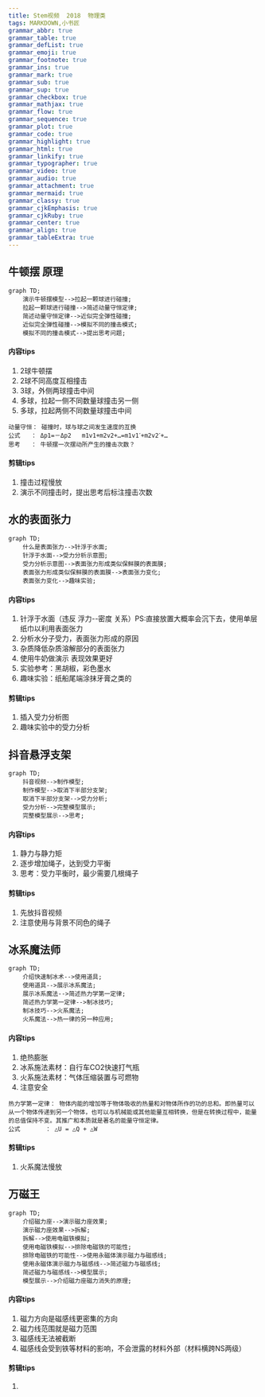 ```yaml
---
title: Stem视频  2018  物理类
tags: MARKDOWN,小书匠
grammar_abbr: true
grammar_table: true
grammar_defList: true
grammar_emoji: true
grammar_footnote: true
grammar_ins: true
grammar_mark: true
grammar_sub: true
grammar_sup: true
grammar_checkbox: true
grammar_mathjax: true
grammar_flow: true
grammar_sequence: true
grammar_plot: true
grammar_code: true
grammar_highlight: true
grammar_html: true
grammar_linkify: true
grammar_typographer: true
grammar_video: true
grammar_audio: true
grammar_attachment: true
grammar_mermaid: true
grammar_classy: true
grammar_cjkEmphasis: true
grammar_cjkRuby: true
grammar_center: true
grammar_align: true
grammar_tableExtra: true
--- 
```

## 牛顿摆 原理
```mermaid!
graph TD;
    演示牛顿摆模型-->拉起一颗球进行碰撞;
    拉起一颗球进行碰撞-->简述动量守恒定律;
    简述动量守恒定律-->近似完全弹性碰撞;
    近似完全弹性碰撞-->模拟不同的撞击模式;
	模拟不同的撞击模式-->提出思考问题;
```
#### 内容tips
1. 2球牛顿摆
2. 2球不同高度互相撞击
3. 3球，外侧两球撞击中间
4. 多球，拉起一侧不同数量球撞击另一侧
5. 多球，拉起两侧不同数量球撞击中间

```
动量守恒： 碰撞时，球与球之间发生速度的互换
公式   ： Δp1=－Δp2   m1v1+m2v2+…=m1v1ˊ+m2v2ˊ+…
思考   ： 牛顿摆一次摆动所产生的撞击次数？
```

#### 剪辑tips
1. 撞击过程慢放
2. 演示不同撞击时，提出思考后标注撞击次数


  
## 水的表面张力
```mermaid!
graph TD;
    什么是表面张力-->针浮于水面;
    针浮于水面-->受力分析示意图;
    受力分析示意图-->表面张力形成类似保鲜膜的表面膜;
    表面张力形成类似保鲜膜的表面膜-->表面张力变化;
	表面张力变化-->趣味实验;
```
#### 内容tips
1. 针浮于水面（违反 浮力--密度 关系）PS:直接放置大概率会沉下去，使用单层纸巾以利用表面张力
2. 分析水分子受力，表面张力形成的原因
3. 杂质降低杂质溶解部分的表面张力
4. 使用牛奶做演示 表现效果更好
5. 实验参考：黑胡椒，彩色墨水
6. 趣味实验：纸船尾端涂抹牙膏之类的


#### 剪辑tips
1. 插入受力分析图
2. 趣味实验中的受力分析
  
  
  
## 抖音悬浮支架
```mermaid!
graph TD;
    抖音视频-->制作模型;
    制作模型-->取消下半部分支架;
    取消下半部分支架-->受力分析;
    受力分析-->完整模型展示;
	完整模型展示-->思考;
```
#### 内容tips
1. 静力与静力矩
2. 逐步增加绳子，达到受力平衡
3. 思考：受力平衡时，最少需要几根绳子

#### 剪辑tips
1. 先放抖音视频
2. 注意使用与背景不同色的绳子



## 冰系魔法师
```mermaid!
graph TD;
    介绍快速制冰术-->使用道具;
    使用道具-->展示冰系魔法;
    展示冰系魔法-->简述热力学第一定律;
    简述热力学第一定律-->制冰技巧;
	制冰技巧-->火系魔法;
	火系魔法-->热一律的另一种应用;
```
#### 内容tips
1. 绝热膨胀
2. 冰系施法素材：自行车CO2快速打气瓶
3. 火系施法素材：气体压缩装置与可燃物
4. 注意安全

```
热力学第一定律： 物体内能的增加等于物体吸收的热量和对物体所作的功的总和。即热量可以从一个物体传递到另一个物体，也可以与机械能或其他能量互相转换，但是在转换过程中，能量的总值保持不变。其推广和本质就是著名的能量守恒定律。
公式       ： △U = △Q + △W
```

#### 剪辑tips
1. 火系魔法慢放


## 万磁王
```mermaid!
graph TD;
    介绍磁力座-->演示磁力座效果;
    演示磁力座效果-->拆解;
	拆解-->使用电磁铁模拟;
	使用电磁铁模拟-->排除电磁铁的可能性;
	排除电磁铁的可能性-->使用永磁体演示磁力与磁感线;
    使用永磁体演示磁力与磁感线-->简述磁力与磁感线;
    简述磁力与磁感线-->模型展示;
	模型展示-->介绍磁力座磁力消失的原理;
```
#### 内容tips
1. 磁力方向是磁感线更密集的方向
2. 磁力线范围就是磁力范围
3. 磁感线无法被截断
4. 磁感线会受到铁等材料的影响，不会泄露的材料外部（材料横跨NS两级）

#### 剪辑tips
1. 
